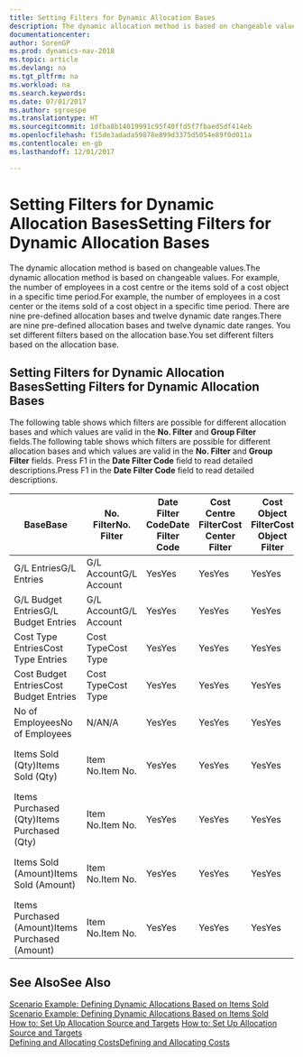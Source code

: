 ```yaml
---
title: Setting Filters for Dynamic Allocation Bases
description: The dynamic allocation method is based on changeable values. For example, the number of employees in a cost centre or the items sold of a cost object in a specific time period. There are nine pre-defined allocation bases and twelve dynamic date ranges. You set different filters based on the allocation base.
documentationcenter: 
author: SorenGP
ms.prod: dynamics-nav-2018
ms.topic: article
ms.devlang: na
ms.tgt_pltfrm: na
ms.workload: na
ms.search.keywords: 
ms.date: 07/01/2017
ms.author: sgroespe
ms.translationtype: HT
ms.sourcegitcommit: 1dfba8b14019991c95f40ffd5f7fbaed5df414eb
ms.openlocfilehash: f15de3adada59878e899d3375d5054e89f0d011a
ms.contentlocale: en-gb
ms.lasthandoff: 12/01/2017

---
```

# <a name="setting-filters-for-dynamic-allocation-bases"></a><span data-ttu-id="cb3d3-106">Setting Filters for Dynamic Allocation Bases</span><span class="sxs-lookup"><span data-stu-id="cb3d3-106">Setting Filters for Dynamic Allocation Bases</span></span>
<span data-ttu-id="cb3d3-107">The dynamic allocation method is based on changeable values.</span><span class="sxs-lookup"><span data-stu-id="cb3d3-107">The dynamic allocation method is based on changeable values.</span></span> <span data-ttu-id="cb3d3-108">For example, the number of employees in a cost centre or the items sold of a cost object in a specific time period.</span><span class="sxs-lookup"><span data-stu-id="cb3d3-108">For example, the number of employees in a cost center or the items sold of a cost object in a specific time period.</span></span> <span data-ttu-id="cb3d3-109">There are nine pre-defined allocation bases and twelve dynamic date ranges.</span><span class="sxs-lookup"><span data-stu-id="cb3d3-109">There are nine pre-defined allocation bases and twelve dynamic date ranges.</span></span> <span data-ttu-id="cb3d3-110">You set different filters based on the allocation base.</span><span class="sxs-lookup"><span data-stu-id="cb3d3-110">You set different filters based on the allocation base.</span></span>  

## <a name="setting-filters-for-dynamic-allocation-bases"></a><span data-ttu-id="cb3d3-111">Setting Filters for Dynamic Allocation Bases</span><span class="sxs-lookup"><span data-stu-id="cb3d3-111">Setting Filters for Dynamic Allocation Bases</span></span>  
 <span data-ttu-id="cb3d3-112">The following table shows which filters are possible for different allocation bases and which values are valid in the **No. Filter** and **Group Filter** fields.</span><span class="sxs-lookup"><span data-stu-id="cb3d3-112">The following table shows which filters are possible for different allocation bases and which values are valid in the **No. Filter** and **Group Filter** fields.</span></span> <span data-ttu-id="cb3d3-113">Press F1 in the **Date Filter Code** field to read detailed descriptions.</span><span class="sxs-lookup"><span data-stu-id="cb3d3-113">Press F1 in the **Date Filter Code** field to read detailed descriptions.</span></span>  

|<span data-ttu-id="cb3d3-114">**Base**</span><span class="sxs-lookup"><span data-stu-id="cb3d3-114">**Base**</span></span>|<span data-ttu-id="cb3d3-115">**No. Filter**</span><span class="sxs-lookup"><span data-stu-id="cb3d3-115">**No. Filter**</span></span>|<span data-ttu-id="cb3d3-116">**Date Filter Code**</span><span class="sxs-lookup"><span data-stu-id="cb3d3-116">**Date Filter Code**</span></span>|<span data-ttu-id="cb3d3-117">**Cost Centre Filter**</span><span class="sxs-lookup"><span data-stu-id="cb3d3-117">**Cost Center Filter**</span></span>|<span data-ttu-id="cb3d3-118">**Cost Object Filter**</span><span class="sxs-lookup"><span data-stu-id="cb3d3-118">**Cost Object Filter**</span></span>|<span data-ttu-id="cb3d3-119">**Group Filter**</span><span class="sxs-lookup"><span data-stu-id="cb3d3-119">**Group Filter**</span></span>|  
|--------------|----------------------------------------|----------------------------------------------|------------------------------------------------|------------------------------------------------|------------------------------------------|  
|<span data-ttu-id="cb3d3-120">G/L Entries</span><span class="sxs-lookup"><span data-stu-id="cb3d3-120">G/L Entries</span></span>|<span data-ttu-id="cb3d3-121">G/L Account</span><span class="sxs-lookup"><span data-stu-id="cb3d3-121">G/L Account</span></span>|<span data-ttu-id="cb3d3-122">Yes</span><span class="sxs-lookup"><span data-stu-id="cb3d3-122">Yes</span></span>|<span data-ttu-id="cb3d3-123">Yes</span><span class="sxs-lookup"><span data-stu-id="cb3d3-123">Yes</span></span>|<span data-ttu-id="cb3d3-124">Yes</span><span class="sxs-lookup"><span data-stu-id="cb3d3-124">Yes</span></span>|<span data-ttu-id="cb3d3-125">N/A</span><span class="sxs-lookup"><span data-stu-id="cb3d3-125">N/A</span></span>|  
|<span data-ttu-id="cb3d3-126">G/L Budget Entries</span><span class="sxs-lookup"><span data-stu-id="cb3d3-126">G/L Budget Entries</span></span>|<span data-ttu-id="cb3d3-127">G/L Account</span><span class="sxs-lookup"><span data-stu-id="cb3d3-127">G/L Account</span></span>|<span data-ttu-id="cb3d3-128">Yes</span><span class="sxs-lookup"><span data-stu-id="cb3d3-128">Yes</span></span>|<span data-ttu-id="cb3d3-129">Yes</span><span class="sxs-lookup"><span data-stu-id="cb3d3-129">Yes</span></span>|<span data-ttu-id="cb3d3-130">Yes</span><span class="sxs-lookup"><span data-stu-id="cb3d3-130">Yes</span></span>|<span data-ttu-id="cb3d3-131">G/L Budget Name</span><span class="sxs-lookup"><span data-stu-id="cb3d3-131">G/L Budget Name</span></span>|  
|<span data-ttu-id="cb3d3-132">Cost Type Entries</span><span class="sxs-lookup"><span data-stu-id="cb3d3-132">Cost Type Entries</span></span>|<span data-ttu-id="cb3d3-133">Cost Type</span><span class="sxs-lookup"><span data-stu-id="cb3d3-133">Cost Type</span></span>|<span data-ttu-id="cb3d3-134">Yes</span><span class="sxs-lookup"><span data-stu-id="cb3d3-134">Yes</span></span>|<span data-ttu-id="cb3d3-135">Yes</span><span class="sxs-lookup"><span data-stu-id="cb3d3-135">Yes</span></span>|<span data-ttu-id="cb3d3-136">Yes</span><span class="sxs-lookup"><span data-stu-id="cb3d3-136">Yes</span></span>|<span data-ttu-id="cb3d3-137">N/A</span><span class="sxs-lookup"><span data-stu-id="cb3d3-137">N/A</span></span>|  
|<span data-ttu-id="cb3d3-138">Cost Budget Entries</span><span class="sxs-lookup"><span data-stu-id="cb3d3-138">Cost Budget Entries</span></span>|<span data-ttu-id="cb3d3-139">Cost Type</span><span class="sxs-lookup"><span data-stu-id="cb3d3-139">Cost Type</span></span>|<span data-ttu-id="cb3d3-140">Yes</span><span class="sxs-lookup"><span data-stu-id="cb3d3-140">Yes</span></span>|<span data-ttu-id="cb3d3-141">Yes</span><span class="sxs-lookup"><span data-stu-id="cb3d3-141">Yes</span></span>|<span data-ttu-id="cb3d3-142">Yes</span><span class="sxs-lookup"><span data-stu-id="cb3d3-142">Yes</span></span>|<span data-ttu-id="cb3d3-143">Budget Name</span><span class="sxs-lookup"><span data-stu-id="cb3d3-143">Budget Name</span></span>|  
|<span data-ttu-id="cb3d3-144">No of Employees</span><span class="sxs-lookup"><span data-stu-id="cb3d3-144">No of Employees</span></span>|<span data-ttu-id="cb3d3-145">N/A</span><span class="sxs-lookup"><span data-stu-id="cb3d3-145">N/A</span></span>|<span data-ttu-id="cb3d3-146">Yes</span><span class="sxs-lookup"><span data-stu-id="cb3d3-146">Yes</span></span>|<span data-ttu-id="cb3d3-147">Yes</span><span class="sxs-lookup"><span data-stu-id="cb3d3-147">Yes</span></span>|<span data-ttu-id="cb3d3-148">Yes</span><span class="sxs-lookup"><span data-stu-id="cb3d3-148">Yes</span></span>|<span data-ttu-id="cb3d3-149">N/A</span><span class="sxs-lookup"><span data-stu-id="cb3d3-149">N/A</span></span>|  
|<span data-ttu-id="cb3d3-150">Items Sold (Qty)</span><span class="sxs-lookup"><span data-stu-id="cb3d3-150">Items Sold (Qty)</span></span>|<span data-ttu-id="cb3d3-151">Item No.</span><span class="sxs-lookup"><span data-stu-id="cb3d3-151">Item No.</span></span>|<span data-ttu-id="cb3d3-152">Yes</span><span class="sxs-lookup"><span data-stu-id="cb3d3-152">Yes</span></span>|<span data-ttu-id="cb3d3-153">Yes</span><span class="sxs-lookup"><span data-stu-id="cb3d3-153">Yes</span></span>|<span data-ttu-id="cb3d3-154">Yes</span><span class="sxs-lookup"><span data-stu-id="cb3d3-154">Yes</span></span>|<span data-ttu-id="cb3d3-155">Inventory Posting Group</span><span class="sxs-lookup"><span data-stu-id="cb3d3-155">Inventory Posting Group</span></span>|  
|<span data-ttu-id="cb3d3-156">Items Purchased (Qty)</span><span class="sxs-lookup"><span data-stu-id="cb3d3-156">Items Purchased (Qty)</span></span>|<span data-ttu-id="cb3d3-157">Item No.</span><span class="sxs-lookup"><span data-stu-id="cb3d3-157">Item No.</span></span>|<span data-ttu-id="cb3d3-158">Yes</span><span class="sxs-lookup"><span data-stu-id="cb3d3-158">Yes</span></span>|<span data-ttu-id="cb3d3-159">Yes</span><span class="sxs-lookup"><span data-stu-id="cb3d3-159">Yes</span></span>|<span data-ttu-id="cb3d3-160">Yes</span><span class="sxs-lookup"><span data-stu-id="cb3d3-160">Yes</span></span>|<span data-ttu-id="cb3d3-161">Inventory Posting Group</span><span class="sxs-lookup"><span data-stu-id="cb3d3-161">Inventory Posting Group</span></span>|  
|<span data-ttu-id="cb3d3-162">Items Sold (Amount)</span><span class="sxs-lookup"><span data-stu-id="cb3d3-162">Items Sold (Amount)</span></span>|<span data-ttu-id="cb3d3-163">Item No.</span><span class="sxs-lookup"><span data-stu-id="cb3d3-163">Item No.</span></span>|<span data-ttu-id="cb3d3-164">Yes</span><span class="sxs-lookup"><span data-stu-id="cb3d3-164">Yes</span></span>|<span data-ttu-id="cb3d3-165">Yes</span><span class="sxs-lookup"><span data-stu-id="cb3d3-165">Yes</span></span>|<span data-ttu-id="cb3d3-166">Yes</span><span class="sxs-lookup"><span data-stu-id="cb3d3-166">Yes</span></span>|<span data-ttu-id="cb3d3-167">Inventory Posting Group</span><span class="sxs-lookup"><span data-stu-id="cb3d3-167">Inventory Posting Group</span></span>|  
|<span data-ttu-id="cb3d3-168">Items Purchased (Amount)</span><span class="sxs-lookup"><span data-stu-id="cb3d3-168">Items Purchased (Amount)</span></span>|<span data-ttu-id="cb3d3-169">Item No.</span><span class="sxs-lookup"><span data-stu-id="cb3d3-169">Item No.</span></span>|<span data-ttu-id="cb3d3-170">Yes</span><span class="sxs-lookup"><span data-stu-id="cb3d3-170">Yes</span></span>|<span data-ttu-id="cb3d3-171">Yes</span><span class="sxs-lookup"><span data-stu-id="cb3d3-171">Yes</span></span>|<span data-ttu-id="cb3d3-172">Yes</span><span class="sxs-lookup"><span data-stu-id="cb3d3-172">Yes</span></span>|<span data-ttu-id="cb3d3-173">Inventory Posting Group</span><span class="sxs-lookup"><span data-stu-id="cb3d3-173">Inventory Posting Group</span></span>|  

## <a name="see-also"></a><span data-ttu-id="cb3d3-174">See Also</span><span class="sxs-lookup"><span data-stu-id="cb3d3-174">See Also</span></span>  
 <span data-ttu-id="cb3d3-175">[Scenario Example: Defining Dynamic Allocations Based on Items Sold](finance-scenario-example-defining-dynamic-allocations-based-on-items-sold.md) </span><span class="sxs-lookup"><span data-stu-id="cb3d3-175">[Scenario Example: Defining Dynamic Allocations Based on Items Sold](finance-scenario-example-defining-dynamic-allocations-based-on-items-sold.md) </span></span>  
 <span data-ttu-id="cb3d3-176">[How to: Set Up Allocation Source and Targets](finance-how-to-set-up-allocation-source-and-targets.md) </span><span class="sxs-lookup"><span data-stu-id="cb3d3-176">[How to: Set Up Allocation Source and Targets](finance-how-to-set-up-allocation-source-and-targets.md) </span></span>  
 [<span data-ttu-id="cb3d3-177">Defining and Allocating Costs</span><span class="sxs-lookup"><span data-stu-id="cb3d3-177">Defining and Allocating Costs</span></span>](finance-define-and-allocate-costs.md)

